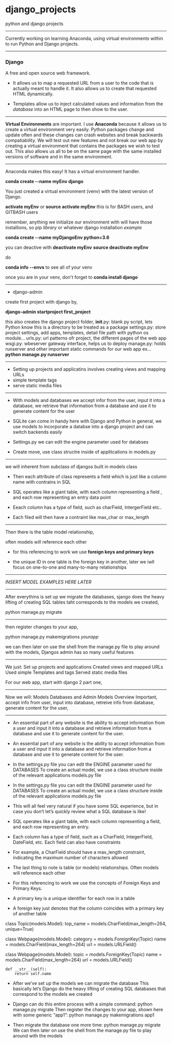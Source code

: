 # django_projects
python and django projects

---

Currently working on learning Anaconda, using virtual environments within to run Python and Django projects. 

---


### Django
A free and open source web framework. 
* It allows us to map a requested URL from a user to the code that is actually meant to handle it. It also allows us to create that requested HTML dynamically. 

* Templates allow us to inject calculated values and information from the _database_ into an HTML page to then show to the user. 

---

**Virtual Environments** are important. I use **Anaconda** because it allows us to create a virtual environment very easily. Python packages change and update often and these changes can crash websites and break backwards compatiability. We will test out new features and not break our web app by creating a virtual environment that contains the packages we wish to test out. This also allows us all to be on the same page with the same installed versions of software and in the same environment.

---

Anaconda makes this easy! It has a virtual environment handler. 

**conda create --name myEnv django**

You just created a virtual environment (venv) with the latest version of Django. 

**activate myEnv**
or
**source activate myEnv**
this is for BASH users, and GITBASH users

remember, anything we initialize our environment with will have those installions, so pip _library_ or whatever django installation
_example_

**conda create --name myDjangoEnv python=3.6**

you can deactive with 
**deactivate myEnv**
**source deactivate myEnv**

do 

**conda info --envs**
to see all of your venv

once you are in your venv, don't forget to 
**conda install django**

---

* django-admin

create first project with django by,

**django-admin startproject first_project**

this also creates the django project folder,
__init__.py: blank py script, lets Python know this is a directory to be treated as a package
settings.py: store project settings, add apps, templates, detail file path with python os module...
urls.py: url patterns ofr project, the different pages of the web app
wsgi.py: wbeserver gateway interface, helps us to deploy
manage.py: holds runserver and other important static commands for our web app
ex... **python manage.py runserver**

---

* Setting up projects and applicatins involves creating views and mapping URLs
* simple template tags
* serve static media files 

---

* With models and databases we accept infor from the user, input it into a database, 
we retrieve that information from a database and use it to generate content for the user

* SQLite can come in handy here with Django and Python in general, we use models to incorporate a databse into a django project and can switch backends easily

* Settings.py we can edit the engine parameter used for databses 

* Create move, use class structre inside of applitcations in models.py

---

we will inherent from subclass of djangos built in models class

* Then each attribute of class represents a field which is just like a column name with contrains in SQL 

* SQL operates like a giant table, with each column representing a field , and each row representing an entry data point 

* Eeach column has a type of field, such as charField, IntergerField etc..

* Each filed will then have a contraint like max_char or max_length

---

Then there is the table model relationship, 

often models will reference each other 

* for this referencing to work we use **foreign keys and primary keys**

* the unique ID in one table is the foreign key in another, later we iwll focus on one-to-one and many-to-many relationships 

---

_INSERT MODEL EXAMPLES HERE LATER_

---

After everythins is set up we migrate the databases, sjango does the heavy lifting of creating SQL tables taht corresponds to the models we created, 

python manage.py migrate

---

then register changes to your app, 

python manage.py makemigrations _yourapp_

we can then later on use the shell from the manage.py file to play around with the models, 
Djangos admin has so many useful features 

---

We just:
Set up projects and applications
Created views and mapped URLs
Used simple Templates and tags
Served static media files 

For our web app, start with django 2 part one, 

---

Now we will: 
Models Databases and Admin
Models Overview 
Important, accept info from user, input into database, retreive info from database, generate content 
for the user, 

---

* An essential part of any website is the ability to accept information from a user and input it into a database and retrieve information from a database and use it to generate content for the user.

* An essential part of any website is the ability to accept information from a user and input it into a database and retrieve information from a database and use it to generate content for the user.

* In the settings.py file you can edit the ENGINE parameter used for DATABASES
To create an actual model, we use a class structure inside of the relevant applications models.py file

* In the settings.py file you can edit the ENGINE parameter used for DATABASES
To create an actual model, we use a class structure inside of the relevant applications models.py file

* This will all feel very natural if you have some SQL experience, but in case you don’t let’s quickly review what a SQL database is like!


* SQL operates like a giant table, with each column representing a field, and each row representing an entry.


* Each column has a type of field, such as a CharField, IntegerField, DateField, etc.
Each field can also have constraints


* For example, a CharField should have a max_length constraint, indicating the maximum number of characters allowed

* The last thing to note is table (or models) relationships.
Often models will reference each other

* For this referencing to work we use the concepts of Foreign Keys and Primary Keys.

* A primary key is a unique identifier for each row in a table

* A foreign key just denotes that the column coincides with a primary key of another table


class Topic(models.Model):
	top_name = models.CharField(max_length=264, unique=True)

class Webpage(models.Model):
	category = models.ForeignKey(Topic)
name = models.CharField(max_length=264)
	url = models.URLField()

class Webpage(models.Model):
	topic = models.ForeignKey(Topic)
name = models.CharField(max_length=264)
	url = models.URLField()

	def __str__(self):
		return self.name
    
    
* After we’ve set up the models we can migrate the database
This basically let’s Django do the heavy lifting of creating SQL databases that correspond to the models we created

* Django can do this entire process with a simple command:
python manage.py migrate 
Then register the changes to your app, shown here with some generic “app1”:
python manage.py makemigrations app1 
 

* Then migrate the database one more time:
python manage.py migrate 
We can then later on use the shell from the manage.py file to play around with the models

 

 





